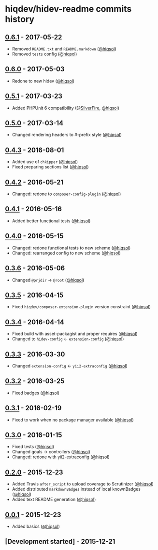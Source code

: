 # hiqdev/hidev-readme commits history

## [0.6.1] - 2017-05-22

- Removed `README.txt` and `README.markdown` ([@hiqsol])
- Removed `tests` config ([@hiqsol])

## [0.6.0] - 2017-05-03

- Redone to new hidev ([@hiqsol])

## [0.5.1] - 2017-03-23

- Added PHPUnit 6 compatibility ([@SilverFire], [@hiqsol])

## [0.5.0] - 2017-03-14

- Changed rendering headers to #-prefix style ([@hiqsol])

## [0.4.3] - 2016-08-01

- Added use of `chkipper` ([@hiqsol])
- Fixed preparing sections list ([@hiqsol])

## [0.4.2] - 2016-05-21

- Changed: redone to `composer-config-plugin` ([@hiqsol])

## [0.4.1] - 2016-05-16

- Added better functional tests ([@hiqsol])

## [0.4.0] - 2016-05-15

- Changed: redone functional tests to new scheme ([@hiqsol])
- Changed: rearranged config to new scheme ([@hiqsol])

## [0.3.6] - 2016-05-06

- Changed `@prjdir` -> `@root` ([@hiqsol])

## [0.3.5] - 2016-04-15

- Fixed `hiqdev/composer-extension-plugin` version constraint ([@hiqsol])

## [0.3.4] - 2016-04-14

- Fixed build with asset-packagist and proper requires ([@hiqsol])
- Changed to `hidev-config` <- `extension-config` ([@hiqsol])

## [0.3.3] - 2016-03-30

- Changed `extension-config` <- `yii2-extraconfig` ([@hiqsol])

## [0.3.2] - 2016-03-25

- Fixed badges ([@hiqsol])

## [0.3.1] - 2016-02-19

- Fixed to work when no package manager available ([@hiqsol])

## [0.3.0] - 2016-01-15

- Fixed tests ([@hiqsol])
- Changed goals -> controllers ([@hiqsol])
- Changed: redone with yii2-extraconfig ([@hiqsol])

## [0.2.0] - 2015-12-23

- Added Travis `after_script` to upload coverage to Scrutinizer ([@hiqsol])
- Added distributed `markdownBadges` instead of local knownBadges ([@hiqsol])
- Added text README generation ([@hiqsol])

## [0.0.1] - 2015-12-23

- Added basics ([@hiqsol])

## [Development started] - 2015-12-21

[@hiqsol]: https://github.com/hiqsol
[sol@hiqdev.com]: https://github.com/hiqsol
[@SilverFire]: https://github.com/SilverFire
[d.naumenko.a@gmail.com]: https://github.com/SilverFire
[@tafid]: https://github.com/tafid
[andreyklochok@gmail.com]: https://github.com/tafid
[@BladeRoot]: https://github.com/BladeRoot
[bladeroot@gmail.com]: https://github.com/BladeRoot
[Under development]: https://github.com/hiqdev/hidev-readme/compare/0.5.1...HEAD
[0.4.3]: https://github.com/hiqdev/hidev-readme/compare/0.4.2...0.4.3
[0.4.2]: https://github.com/hiqdev/hidev-readme/compare/0.4.1...0.4.2
[0.4.1]: https://github.com/hiqdev/hidev-readme/compare/0.4.0...0.4.1
[0.4.0]: https://github.com/hiqdev/hidev-readme/compare/0.3.6...0.4.0
[0.3.6]: https://github.com/hiqdev/hidev-readme/compare/0.3.5...0.3.6
[0.3.5]: https://github.com/hiqdev/hidev-readme/compare/0.3.4...0.3.5
[0.3.4]: https://github.com/hiqdev/hidev-readme/compare/0.3.3...0.3.4
[0.3.3]: https://github.com/hiqdev/hidev-readme/compare/0.3.2...0.3.3
[0.3.2]: https://github.com/hiqdev/hidev-readme/compare/0.3.1...0.3.2
[0.3.1]: https://github.com/hiqdev/hidev-readme/compare/0.3.0...0.3.1
[0.3.0]: https://github.com/hiqdev/hidev-readme/compare/0.2.0...0.3.0
[0.2.0]: https://github.com/hiqdev/hidev-readme/compare/0.0.1...0.2.0
[0.0.1]: https://github.com/hiqdev/hidev-readme/releases/tag/0.0.1
[0.5.0]: https://github.com/hiqdev/hidev-readme/compare/0.4.3...0.5.0
[0.5.1]: https://github.com/hiqdev/hidev-readme/compare/0.5.0...0.5.1
[0.6.0]: https://github.com/hiqdev/hidev-readme/compare/0.5.1...0.6.0
[0.6.1]: https://github.com/hiqdev/hidev-readme/compare/0.6.0...0.6.1
